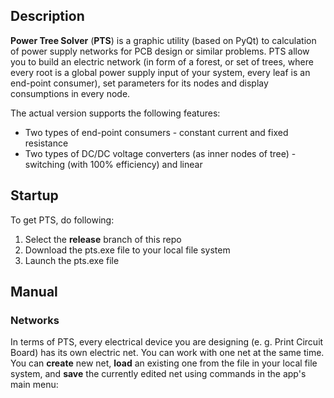 
## Description
**Power Tree Solver** (**PTS**) is a graphic utility (based on PyQt) to calculation of power supply networks for PCB design or similar problems.
PTS allow you to build an electric network (in form of a forest, or set of trees, where every root is a global power supply input of your system, every leaf is an end-point consumer), set parameters for its nodes and display consumptions in every node.

The actual version supports the following features:
- Two types of end-point consumers - constant current and fixed resistance
- Two types of DC/DC voltage converters (as inner nodes of tree) - switching (with 100% efficiency) and linear

## Startup
To get PTS, do following:
1. Select the **release** branch of this repo
2. Download the pts.exe file to your local file system
3. Launch the pts.exe file

## Manual
### Networks
In terms of PTS, every electrical device you are designing (e. g. Print Circuit Board) has its own electric net. You can work with one net at the same time.
You can **create** new net, **load** an existing one from the file in your local file system, and **save** the currently edited net using commands in the app's main menu:
